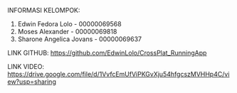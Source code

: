 INFORMASI KELOMPOK:

1. Edwin Fedora Lolo - 00000069568
2. Moses Alexander - 00000069818
3. Sharone Angelica Jovans - 00000069637

LINK GITHUB:
https://github.com/EdwinLolo/CrossPlat_RunningApp

LINK VIDEO:
https://drive.google.com/file/d/1VvfcEmUfViPKGvXju54hfgcszMVHHp4C/view?usp=sharing
